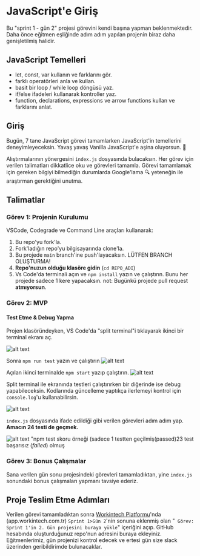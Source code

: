 # JavaScript'e Giriş

Bu "sprint 1 - gün 2" projesi görevini kendi başına yapman beklenmektedir. Daha önce eğitmen eşliğinde adım adım yapılan projenin biraz daha genişletilmiş halidir.

## JavaScript Temelleri

- let, const, var kullanın ve farklarını gör.
- farklı operatörleri anla ve kullan.
- basit bir loop / while loop döngüsü yaz.
- if/else ifadeleri kullanarak kontroller yaz.
- function, declarations, expressions ve arrow functions kullan ve farklarını anlat.

## Giriş

Bugün, 7 tane JavaScript görevi tamamlarken JavaScript'in temellerini deneyimleyeceksin. Yavaş yavaş Vanilla JavaScript'e aşina oluyorsun. 🍦

Alıştırmalarının yönergesini `index.js` dosyasında bulacaksın. Her görev için verilen talimatları dikkatlice oku ve görevleri tamamla. Görevi tamamlamak için gereken bilgiyi bilmediğin durumlarda Google'lama 🔍 yeteneğin ile araştırman gerektiğini unutma.

## Talimatlar

### Görev 1: Projenin Kurulumu

VSCode, Codegrade ve Command Line araçları kullanarak:

1. Bu repo'yu fork'la.
2. Fork'ladığın repo'yu bilgisayarında clone'la.
3. Bu projede `main` branch'ine push'layacaksın. LÜTFEN BRANCH OLUŞTURMA!
4. **Repo'nuzun olduğu klasöre gidin** (`cd REPO_ADI`)
5. Vs Code'da terminali açın ve `npm install` yazın ve çalıştırın. Bunu her projede sadece 1 kere yapacaksın.
   not: Bugünkü projede pull request **atmıyorsun**.

### Görev 2: MVP

#### Test Etme & Debug Yapma

Projen klasöründeyken, VS Code'da "split terminal"i tıklayarak ikinci bir terminal ekranı aç.

![alt text](assets/split_terminal.png "Split Terminal")

Sonra `npm run test` yazın ve çalıştırın
![alt text](assets/npm_run_test.png "npm run test")

Açılan ikinci terminalde `npm start` yazıp çalıştırın.
![alt text](assets/npm_start.png "npm start")

Split terminal ile ekranında testleri çalıştırırken bir diğerinde ise debug yapabileceksin. Kodlarında güncelleme yaptıkça ilerlemeyi kontrol için `console.log`'u kullanabilirsin.

![alt text](assets/debug_terminal.png "Terminal buna benzemeli")

`index.js` dosyasında ifade edildiği gibi verilen görevleri adım adım yap.
**Amacın 24 testi de geçmek.**

![alt text](assets/npm_test_skoru.png) "npm test skoru örneği (sadece 1 testten geçilmiş(passed)23 test başarısız (_failed_) olmuş

### Görev 3: Bonus Çalışmalar

Sana verilen gün sonu projesindeki görevleri tamamladıktan, yine `index.js` sonundaki bonus çalışmaları yapmanı tavsiye ederiz.

## Proje Teslim Etme Adımları

Verilen görevi tamamladıktan sonra [Workintech Platformu](https://app.workintech.com.tr)'nda (app.workintech.com.tr) `Sprint 1>Gün 2`'nin sonuna eklenmiş olan "` Görev: Sprint 1'in 2. Gün projesini buraya yükle`" içeriğini açıp. GitHub hesabında oluşturduğunuz repo'nun adresini buraya ekleyiniz. Eğitmenlerimiz, gün projenizi kontrol edecek ve ertesi gün size slack üzerinden geribildirimde bulunacaklar.
